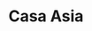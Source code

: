 ---
layout: place
title: "Casa Asia"
permalink: /new-york/whitestone/casa-asia.html
stateAbbr: NY
stateName: New York
cityName: Whitestone
seo:
  name: "Casa Asia"
  type: Restaurant
  links: http://www.casabistrony.com/
description: "Comfy destination for Thai, Chinese & Japanese classics, including curries & sushi. Casa Asia serves delicious sushi in Whitestone, New York. Try fresh Japanese dishes for a great dining experience. Available for takeout, delivery, lunch, and dinner."
place_id: ChIJA2UX6ZSKwokRz6umsPuEkA4
photos:
  - name: >-
      places/ChIJA2UX6ZSKwokRz6umsPuEkA4/photos/AeeoHcIFOIH06Bb0FEup_S9HqId4xq8LNQ-8MwvvQoJGCMiKKWR4AXp3nmBUMOcMoUKSOSTJGgexSm-PwcMB9yaNdqdCm4-7Q-1rKDc5G2z5tSLP84YJiJ5hcqtgZXf2WWqMJB-Ate2dfct977Ia9IkUMmz-xsvZFl-PGUfGOj2kwUfAZzBhRGnv9y3fCRvFoxoe1uxjXYmwN2EOX8iND7r9lIKBWi-3ySCoi9JxwNb02FVCcaGErEq4iZI8t8pO--79IEWJH1QqY1AvdIA7Zof_P-L7h5zlNw6rO7n0UxeNlSMio9r1wVEueg8KeNqQY3Bi2fWRRbpiNotZ0SZiHZQU47yk8fB98SIZFxO_RqfaPKS5RegeM2f5wuRm2G0oPnLto46ZhnWt2b-mX-7b5zZH75xH3Aw6cL61ejbraO1o-5vgUvrS
    widthPx: 4608
    heightPx: 3456
    authorAttributions:
      - displayName: Voorhees
        uri: https://maps.google.com/maps/contrib/106474504048082846272
        photoUri: >-
          https://lh3.googleusercontent.com/a-/ALV-UjWMzTnWPTSYqaIYA24OqGBrW0d-61TmLcVsvbnNiHMswqGhEsid-A=s100-p-k-no-mo
    flagContentUri: >-
      https://www.google.com/local/imagery/report/?cb_client=maps_api_places.places_api&image_key=!1e10!2sCIHM0ogKEICAgICk4ZGQ8AE&hl=en-US
    googleMapsUri: >-
      https://www.google.com/maps/place//data=!3m4!1e2!3m2!1sCIHM0ogKEICAgICk4ZGQ8AE!2e10!4m2!3m1!1s0x89c28a94e9176503:0xe9084fbb0a6abcf
  - name: >-
      places/ChIJA2UX6ZSKwokRz6umsPuEkA4/photos/AeeoHcJjrAaBcn_6qgpB7zk5hYas11cxjz1Qz_9AijRWCa4fl8hr0tRa9H9_HVVToyv_emMib8a7yHMsob4NYAtee5g74UtzljTqgFjxdhcoITaRVGDDpDMvApG9dzUJUSH7mX1efwVDaxPMtYxaGkWX91arz5GQ726U9V3_rJDTSb0B-gyiBppBmisxMnmAA_cPCJDVnaimZUVUrKAvC8w6dkhELfIvSiHP4HJIahDsQs14WRnFl_EofLwUu7wcNBoEJYFbaVs-iH3F8-BKWogLJ_Rcvpiy30NaFyNwkVoacvLrLiOs3HY9U4t3paOH6IEuZj622h51ry5L_qNGxA1bFaWgWu0UQxViM-8n66CfLU0ZyH5iZQHDkr7vA5citL-cQ-tXFgzCpagq1owur9ugwqCK8tib2OezecWgP71IYlRcGOif
    widthPx: 4160
    heightPx: 2336
    authorAttributions:
      - displayName: Mary Bradshaw Duncan
        uri: https://maps.google.com/maps/contrib/116811033408694533087
        photoUri: >-
          https://lh3.googleusercontent.com/a-/ALV-UjX8br9Oe01P-ilwbYEkpRUHLwLabZGD0FH3tivzsLkZIH1KiE3bqQ=s100-p-k-no-mo
    flagContentUri: >-
      https://www.google.com/local/imagery/report/?cb_client=maps_api_places.places_api&image_key=!1e10!2sCIHM0ogKEICAgICE8aDwwAE&hl=en-US
    googleMapsUri: >-
      https://www.google.com/maps/place//data=!3m4!1e2!3m2!1sCIHM0ogKEICAgICE8aDwwAE!2e10!4m2!3m1!1s0x89c28a94e9176503:0xe9084fbb0a6abcf
  - name: >-
      places/ChIJA2UX6ZSKwokRz6umsPuEkA4/photos/AeeoHcIlHFc8mk-sNs9mluok5J0vrrtPcFzPEW0dITL62Ana87lhyTNlYWH3RORdj_-oGim9_3Vd7b1xbOiW5h7mFnibmdP2T1uw6H1pcJ9XUi_KL5gvOE_mxrxHJRaRmi5Dtw008tOXFgL1b6idwZKEzzbKk74d-aqfB2Cd3QnuYeNl86SpDUYHNlDJ31t3j9jnJm1JH2yfekR2uxucUWdpxI86yzHApYn38ZfFz6WRwnHm3sQmnHQ315yJl-dRxGelc0vgD8RCSASwD_SFFoV2cKzdOVlmKcc_nT0Vk_xILZi--k1qYNdIZp_LAKDsHoKht6kdJCi04j9Rjfu1AsIKzBNIcBsDYJJcLtCRunuWr3bMn_OR8Gdy9dzEhNX5-4FIxB66gPyMBvFm5g28BaiWf79JBIdCwnNc89HQdf5yNp5uRg4
    widthPx: 3614
    heightPx: 4800
    authorAttributions:
      - displayName: Roderick Peña
        uri: https://maps.google.com/maps/contrib/108285619319276810704
        photoUri: >-
          https://lh3.googleusercontent.com/a-/ALV-UjXrwPi1hWFPxO0rSfdVgYcncKp0Qatfn0oB2u3y6hKOBZv1iAjH=s100-p-k-no-mo
    flagContentUri: >-
      https://www.google.com/local/imagery/report/?cb_client=maps_api_places.places_api&image_key=!1e10!2sCIHM0ogKEICAgICDu-mupwE&hl=en-US
    googleMapsUri: >-
      https://www.google.com/maps/place//data=!3m4!1e2!3m2!1sCIHM0ogKEICAgICDu-mupwE!2e10!4m2!3m1!1s0x89c28a94e9176503:0xe9084fbb0a6abcf
  - name: >-
      places/ChIJA2UX6ZSKwokRz6umsPuEkA4/photos/AeeoHcJGjkLFXiOiLSWXlmn0LdYm9wKLY3sxkoQ2rmZ4TfhTydddUEias7d9CHY18W7ct7wJYW1oVpJTKRYt9B7nA5rOrWJNjmf2tAFLoWqaNpzkXaCnS2dj_GIjwwr2ubtRT8N9PYhjfuM0gtcHqLlegTBlWkXTxl5pw2ujAeGqdfrEi0uzHkBfTWAYK2vmcHG8TxNRfBVEja8XuUiGtj6_3Sw5TE7Y3Yl-hYbD9RGeaLanJzZlPgYZvg06GbWxiKT3Sq8o_6z4qTjewowdeFaTLJbWWFlBzgFnsUO_EztsGRTj_x9tp1O-RbdU0U53itFBjh_ibbu8WyBEfjtFMo7gbwP1R0FUimvuhcsqEL_OUih7m7yYAzGo8GIT_kQhOiVyJfmR4LJW-2btpJr8HmJgI6v_jMHJ2eufPyZ45JFfNHR5ZA
    widthPx: 4032
    heightPx: 3024
    authorAttributions:
      - displayName: Pamela H Michos
        uri: https://maps.google.com/maps/contrib/100939267415688032149
        photoUri: >-
          https://lh3.googleusercontent.com/a/ACg8ocK7ZVG3zXh0fA-vk9qPExxv5PIGGCYTgnWV4PXTIV4oeSsVAw=s100-p-k-no-mo
    flagContentUri: >-
      https://www.google.com/local/imagery/report/?cb_client=maps_api_places.places_api&image_key=!1e10!2sCIHM0ogKEICAgICRuePUUw&hl=en-US
    googleMapsUri: >-
      https://www.google.com/maps/place//data=!3m4!1e2!3m2!1sCIHM0ogKEICAgICRuePUUw!2e10!4m2!3m1!1s0x89c28a94e9176503:0xe9084fbb0a6abcf
  - name: >-
      places/ChIJA2UX6ZSKwokRz6umsPuEkA4/photos/AeeoHcLCF8ObFJw6fXFQZOxvMBhMoG-XzAJ95DCU8OG7PuO6v1UZ6iG5h4-QRw9q8vtb6W4l4IHeg58etZz7E9XNLjcAe_7JbVpD6PyOH2FPJgv9DqChUSD1QxDxrbwvZHsSWVQXpWx6ohyd6h3Y9NzTmZ3LHAkwZipnbDow8joCou-PBj6dI5-N17Z0j8vzvo8n_f7gNpsiczof74caVXWyz_zYaqyaMrs6sSTVhHCrLtOSp3-IW58Mhh51tmbVzADePMHElSe7ig4qVIhWO_y4cYbn2EHvdPVgY-pQUbVGTOp_jmsBcIUHZez0Rfe3X5CUnzCcnqrzv-YakHxZZCXUEr1WJvYxPF8PSun_IznY6vXFtf8h-zIZI0DDNUJ390AE1m76bjGj9o6VjcSyE_0eS8GGlrRJQdTWWmZC4UQJEaoSdA
    widthPx: 4032
    heightPx: 3024
    authorAttributions:
      - displayName: Elsa C Lorenzo
        uri: https://maps.google.com/maps/contrib/108890227373678683965
        photoUri: >-
          https://lh3.googleusercontent.com/a/ACg8ocJJEPyNKrmJ6NrzfY291UGxtwAKdTKDCwcbegFseLTWCeD8VQ=s100-p-k-no-mo
    flagContentUri: >-
      https://www.google.com/local/imagery/report/?cb_client=maps_api_places.places_api&image_key=!1e10!2sCIHM0ogKEICAgICLyKWPLw&hl=en-US
    googleMapsUri: >-
      https://www.google.com/maps/place//data=!3m4!1e2!3m2!1sCIHM0ogKEICAgICLyKWPLw!2e10!4m2!3m1!1s0x89c28a94e9176503:0xe9084fbb0a6abcf
  - name: >-
      places/ChIJA2UX6ZSKwokRz6umsPuEkA4/photos/AeeoHcKXkYZmAnx4PWH86e6JWbQ3eEdVLoXHC59_SLpwKZ7-S4JUMFhfhjKzNm3QKHy2OCJzULoY8P21dFk1bh3Joc4gZsd8kB509NJLDFwBX8O6iCoAYDR2CGtr1BUEqYizQAdGMc3xpG3X86_MkRyyEYfo8xU2-hcA8Vj7t6_2dZBj6FMtewFCnDjFJsH178hq30kuamhtvUuQ3BGmDT9UQtJdC6iKJj8DGVnxXKzXUu0Rc82xpW5eDhR8nG0XgbxiT5vRjVUmuIF-AYyECNUIzIvIpIfCwb1RHHw0SfDb-NMf1uoulgHJ_nKq5vIsr5S-l1T_Vg89DUpQzPV0P_cXM5Cn18zFrhwlF17w83vti7P7s2wAGmFAvB7axs6zDPut5kwz3_jiuhKkwCaKyFqWIquRIGrSLD2PPURgvDzvnk8QcGIQ
    widthPx: 4032
    heightPx: 3024
    authorAttributions:
      - displayName: anthony lugo
        uri: https://maps.google.com/maps/contrib/110354063586343508491
        photoUri: >-
          https://lh3.googleusercontent.com/a-/ALV-UjUx_MaPGkETXlNivqwcvo7-nN2l_j56IPOSLDK1v4UeZXvwB32V=s100-p-k-no-mo
    flagContentUri: >-
      https://www.google.com/local/imagery/report/?cb_client=maps_api_places.places_api&image_key=!1e10!2sCIHM0ogKEICAgIDypZqZswE&hl=en-US
    googleMapsUri: >-
      https://www.google.com/maps/place//data=!3m4!1e2!3m2!1sCIHM0ogKEICAgIDypZqZswE!2e10!4m2!3m1!1s0x89c28a94e9176503:0xe9084fbb0a6abcf
  - name: >-
      places/ChIJA2UX6ZSKwokRz6umsPuEkA4/photos/AeeoHcLDizVqG8e6ktqKHXkepLmUXOWnnqIbcg_fmdXwWfW66LAjZtCeqMhb16uoP0BxbDRknTYq3HzJwYGT7jzndG87XRWkJeMvZtoy_MALz3fSG5-0x9bRPUSbnLtwnUuuWpHAaEnByY1qMtzr4fdj3qcOaZyxhj9uOCW9NzV3xp5IBcHzDuK3Yw_NckgQ6HWnD47hDQyof8AQmoVKSF-LqX1glHx-DTBaNQSUNZ_zYptifDsfVaVwTT0-DYR5amR2Mlc7jVR5CM6ZL4zH8ArH6BGEfTEuQHlJ4vTOts8pWmLUkHmhD8U1gSflNNLhww4yKuYEI36bqOi71oAWRnEoA6xrqO3AFdzDnIQIbGDBu8tjnb27xE6kzTLIAqiC00Ux7i1VNsRYqA_jsiY0CX6nzffx_srUmurnJyhhCXjNqT8Xjco
    widthPx: 4080
    heightPx: 3072
    authorAttributions:
      - displayName: Veronica Blanco
        uri: https://maps.google.com/maps/contrib/112460647736614403383
        photoUri: >-
          https://lh3.googleusercontent.com/a-/ALV-UjUX66p8GfJPcH4j-v9rtiibDJQPUQFL8eFsCEbGQ0OKqI85hSmEuQ=s100-p-k-no-mo
    flagContentUri: >-
      https://www.google.com/local/imagery/report/?cb_client=maps_api_places.places_api&image_key=!1e10!2sCIHM0ogKEICAgMCgrdmgpQE&hl=en-US
    googleMapsUri: >-
      https://www.google.com/maps/place//data=!3m4!1e2!3m2!1sCIHM0ogKEICAgMCgrdmgpQE!2e10!4m2!3m1!1s0x89c28a94e9176503:0xe9084fbb0a6abcf
  - name: >-
      places/ChIJA2UX6ZSKwokRz6umsPuEkA4/photos/AeeoHcLNk1ep6R063Eh-HSc9WH_0GIaSlWvQmAE4UZTw3s-DOj47o0nCIZW_CzKVQilQqoYEooSa4JcUm5V9oPegQD_H-MGUTeTEdZF6fyyA-vL6pZpAE_HqBiU5C0NxOzRXpNyjuSmA6wFuB67r9pWJbY5HfhNDh38OXOBD2UHWfuJD0mEgMRV_fQovydR8VALVvmkGTNNGH9dJKXRZkQ8RHZSoEX-xZnxVEb8upYRh-SSdOuKuiYZLsVXXydmNctL1A2kn03pRCsFdFWdqMmqXQV4O_wUV_4lG0vY7RhofyvXONi1_BW4fjA-elrdJsfoE086ZHtGSJJDS07Y0KlMP2HRInnGX60l8ZmpmayM9jBetykJvB15g5ik509wOsiMRC1lBuhJzvkcQh6UVZR_dxgZI8y6RxlUt6Ylr_RYKGHrDDQ
    widthPx: 4032
    heightPx: 1960
    authorAttributions:
      - displayName: Michael Bello
        uri: https://maps.google.com/maps/contrib/100384745757772382915
        photoUri: >-
          https://lh3.googleusercontent.com/a-/ALV-UjUlrwzMMhctqIGYvpzoqjoT35F7bOKwy1xoHuJ5rHlYZmfPPnp6=s100-p-k-no-mo
    flagContentUri: >-
      https://www.google.com/local/imagery/report/?cb_client=maps_api_places.places_api&image_key=!1e10!2sCIHM0ogKEICAgIDakpD7RQ&hl=en-US
    googleMapsUri: >-
      https://www.google.com/maps/place//data=!3m4!1e2!3m2!1sCIHM0ogKEICAgIDakpD7RQ!2e10!4m2!3m1!1s0x89c28a94e9176503:0xe9084fbb0a6abcf
  - name: >-
      places/ChIJA2UX6ZSKwokRz6umsPuEkA4/photos/AeeoHcLtyLrV2VDLloKyedvF_Kv7xOyMVqVv2sx2ViW_IjL_1gIYFY73ojFW21iC6S_AN5qbpTUEIASjFzH0xgN146yhKYW-kIqosKHZFwRevcH01QTC9Ug9UHCl0CQuZpWnCqYh9UTIUpHv23XNi3jovbtlxVUEaes_wzuePBuMRw7nc0t17cWCGbSjbKAFg_Goc3A_4inbzO2-gUft8-jB4e0Xrxk6joqWb95Oy-VdHkKPrrj_vNPBLhbu1oQVdRLrLk6yh_n0EOdyGoB_I3DIo_TuZPUtjdPsOENkY0XIePa2DmWhKDmHDxnkEJpv2qdiNpwcVbPNWKtV1Yj98ob0WtAS4YuG24gXYbdEnNjHGl4kYMolpJNvklfUd3sUZQaapFoAh1fLnocN3K4r3ByOFB3xbKI11sL-DE0Jt-DZ0wTJ1Ng
    widthPx: 3024
    heightPx: 4032
    authorAttributions:
      - displayName: Sophia M
        uri: https://maps.google.com/maps/contrib/107710676141697437412
        photoUri: >-
          https://lh3.googleusercontent.com/a-/ALV-UjU2MEyCwKCOMX5LB0KuVK_cJxyJZDgEkkIXzVZxxjGSJk7Zzq26=s100-p-k-no-mo
    flagContentUri: >-
      https://www.google.com/local/imagery/report/?cb_client=maps_api_places.places_api&image_key=!1e10!2sCIHM0ogKEICAgIDKyNDongE&hl=en-US
    googleMapsUri: >-
      https://www.google.com/maps/place//data=!3m4!1e2!3m2!1sCIHM0ogKEICAgIDKyNDongE!2e10!4m2!3m1!1s0x89c28a94e9176503:0xe9084fbb0a6abcf
  - name: >-
      places/ChIJA2UX6ZSKwokRz6umsPuEkA4/photos/AeeoHcLhZhoNjIlbFi8zx0kUiy7U2Dcv5oaFbRDmrRY2fSNz3edBpZidE8W9WoxgsX9Gw3Q1ZNG_-YerekytUsYUTY5ebZuWMF_iXKbtLDMaptYJGFRxH2O5VAzfd1jZaY2Qanwu0hYUG3xEn1GC8PhZq25HiBEdDmv3Zo_13ObUlikzJAB_imGdDIP07-pBkmd-5-2BMRMZpH59PvcLJiKfk-Y-tWsNkHApsKA13q7R6Cx3_Vm1yN7kLhrZkiGi8fIwPbjuU9L_Hf2zuCHQKNFx-N_jcUMU5T3wEf1gUaYG32SRtghFLCLg5pcCIhlK6UMcsXBIgB2apD9Mi2Ye6zgXIjtuY_h8XVSUvKYjbsCETU8M4Vt_T4soPTICn0evC8Swg5ormEEzhmKna_F0660CiSQ85j2WuOx2MHOKTcr4Pdaf5rqf
    widthPx: 4032
    heightPx: 1960
    authorAttributions:
      - displayName: William Petz
        uri: https://maps.google.com/maps/contrib/117132584241261859820
        photoUri: >-
          https://lh3.googleusercontent.com/a-/ALV-UjWrCh7OcxF05BO0JtdNkbc2-1k6wqMkechcNPzpWeUL9-uQXWLu=s100-p-k-no-mo
    flagContentUri: >-
      https://www.google.com/local/imagery/report/?cb_client=maps_api_places.places_api&image_key=!1e10!2sCIHM0ogKEICAgID4zNm5hgE&hl=en-US
    googleMapsUri: >-
      https://www.google.com/maps/place//data=!3m4!1e2!3m2!1sCIHM0ogKEICAgID4zNm5hgE!2e10!4m2!3m1!1s0x89c28a94e9176503:0xe9084fbb0a6abcf
address: 149-45 14th Ave, Whitestone, NY 11357, USA
street: 149-45 14th Ave
city: Whitestone
state: NY
zip: '11357'
country: USA
neighborhood: Whitestone
latitude: '40.788880'
longitude: '-73.814505'
accessibility_options:
  wheelchairAccessibleEntrance: true
  wheelchairAccessibleRestroom: true
  wheelchairAccessibleSeating: true
business_status: OPERATIONAL
name: Casa Asia
google_maps_links:
  directionsUri: >-
    https://www.google.com/maps/dir//''/data=!4m7!4m6!1m1!4e2!1m2!1m1!1s0x89c28a94e9176503:0xe9084fbb0a6abcf!3e0
  placeUri: https://maps.google.com/?cid=1049484929712696271
  writeAReviewUri: >-
    https://www.google.com/maps/place//data=!4m3!3m2!1s0x89c28a94e9176503:0xe9084fbb0a6abcf!12e1
  reviewsUri: >-
    https://www.google.com/maps/place//data=!4m4!3m3!1s0x89c28a94e9176503:0xe9084fbb0a6abcf!9m1!1b1
  photosUri: >-
    https://www.google.com/maps/place//data=!4m3!3m2!1s0x89c28a94e9176503:0xe9084fbb0a6abcf!10e5
primary_type: Asian Restaurant
opening_hours:
  regular: null
  current: null
secondary_opening_hours:
  regular:
    weekdayDescriptions: null
    type: null
  current:
    weekdayDescriptions: null
    type: null
phone: (718) 767-6868
price_level: PRICE_LEVEL_MODERATE
price_range: $20 &ndash; $30
rating: '4.3'
rating_count: 353
website: http://www.casabistrony.com/
reviews:
  - name: >-
      places/ChIJA2UX6ZSKwokRz6umsPuEkA4/reviews/ChdDSUhNMG9nS0VJQ0FnSUNMeUtXUGp3RRAB
    relativePublishTimeDescription: 10 months ago
    rating: 5
    text:
      text: >-
        It’s our first time in this restaurant. My husband was happy with his
        sesame chicken with rice.  So was I with my chicken pad Thai!  Service
        was friendly and prompt.  Booth seats are comfortable.
      languageCode: en
    originalText:
      text: >-
        It’s our first time in this restaurant. My husband was happy with his
        sesame chicken with rice.  So was I with my chicken pad Thai!  Service
        was friendly and prompt.  Booth seats are comfortable.
      languageCode: en
    authorAttribution:
      displayName: Elsa C Lorenzo
      uri: https://www.google.com/maps/contrib/108890227373678683965/reviews
      photoUri: >-
        https://lh3.googleusercontent.com/a/ACg8ocJJEPyNKrmJ6NrzfY291UGxtwAKdTKDCwcbegFseLTWCeD8VQ=s128-c0x00000000-cc-rp-mo-ba5
    publishTime: '2024-06-14T12:29:03.612253Z'
    flagContentUri: >-
      https://www.google.com/local/review/rap/report?postId=ChdDSUhNMG9nS0VJQ0FnSUNMeUtXUGp3RRAB&d=17924085&t=1
    googleMapsUri: >-
      https://www.google.com/maps/reviews/data=!4m6!14m5!1m4!2m3!1sChdDSUhNMG9nS0VJQ0FnSUNMeUtXUGp3RRAB!2m1!1s0x89c28a94e9176503:0xe9084fbb0a6abcf
  - name: >-
      places/ChIJA2UX6ZSKwokRz6umsPuEkA4/reviews/ChdDSUhNMG9nS0VJQ0FnSURldm9HT3pnRRAB
    relativePublishTimeDescription: 2 years ago
    rating: 5
    text:
      text: >-
        I’m giving this place a 5 star because I don’t live in NYC and compared
        to the Asian food I’ve had in my home state, this is on a different
        level. I first ordered in back in 2019 and had the Long Island dragon
        roll and Thai noodles of some kind. I promised that I will go back and
        recently fulfilled that promise and ordered the exact same thing. Taste
        super delicious and noticed that like everything else, price had gone up
        by $2 dollars from three years ago. But the food tasted as good and
        highly recommend it.  I was a bit disappointed when I showed up to pick
        up my food and decided that I want to sit and eat it instead of carrying
        out to a hotel but was told I couldn’t eat in since I ordered to go.
        This was different from what I’m used to in the south but I thought this
        maybe a NY thing. Regardless, great food!
      languageCode: en
    originalText:
      text: >-
        I’m giving this place a 5 star because I don’t live in NYC and compared
        to the Asian food I’ve had in my home state, this is on a different
        level. I first ordered in back in 2019 and had the Long Island dragon
        roll and Thai noodles of some kind. I promised that I will go back and
        recently fulfilled that promise and ordered the exact same thing. Taste
        super delicious and noticed that like everything else, price had gone up
        by $2 dollars from three years ago. But the food tasted as good and
        highly recommend it.  I was a bit disappointed when I showed up to pick
        up my food and decided that I want to sit and eat it instead of carrying
        out to a hotel but was told I couldn’t eat in since I ordered to go.
        This was different from what I’m used to in the south but I thought this
        maybe a NY thing. Regardless, great food!
      languageCode: en
    authorAttribution:
      displayName: Aviator
      uri: https://www.google.com/maps/contrib/104101639088132309254/reviews
      photoUri: >-
        https://lh3.googleusercontent.com/a/ACg8ocJzIXNvmqfa4DTqjlqvUuvGarLspJHCk512nPNlBUIaO0DKpA=s128-c0x00000000-cc-rp-mo
    publishTime: '2022-10-11T12:09:18.547601Z'
    flagContentUri: >-
      https://www.google.com/local/review/rap/report?postId=ChdDSUhNMG9nS0VJQ0FnSURldm9HT3pnRRAB&d=17924085&t=1
    googleMapsUri: >-
      https://www.google.com/maps/reviews/data=!4m6!14m5!1m4!2m3!1sChdDSUhNMG9nS0VJQ0FnSURldm9HT3pnRRAB!2m1!1s0x89c28a94e9176503:0xe9084fbb0a6abcf
  - name: >-
      places/ChIJA2UX6ZSKwokRz6umsPuEkA4/reviews/ChZDSUhNMG9nS0VJQ0FnSUNoOVlfZUl3EAE
    relativePublishTimeDescription: 2 years ago
    rating: 4
    text:
      text: >-
        I love coming here for takeout. The service is always fantastic and the
        restaurant is simple and clean.


        The sushi is always amazing. The last time I went, I strayed away from
        the sushi and got chicken Singapore noodles. They were super flavorful
        and filling. Portion size was great as well. They were a little on the
        dry side for me, but I would recommend this place all day long.
      languageCode: en
    originalText:
      text: >-
        I love coming here for takeout. The service is always fantastic and the
        restaurant is simple and clean.


        The sushi is always amazing. The last time I went, I strayed away from
        the sushi and got chicken Singapore noodles. They were super flavorful
        and filling. Portion size was great as well. They were a little on the
        dry side for me, but I would recommend this place all day long.
      languageCode: en
    authorAttribution:
      displayName: Tom S
      uri: https://www.google.com/maps/contrib/112374534346172213156/reviews
      photoUri: >-
        https://lh3.googleusercontent.com/a/ACg8ocKRTMjC3kvU8bXfoVRMfePByKgl1jY6o8zRrZzsaRnFJgwCOg=s128-c0x00000000-cc-rp-mo-ba5
    publishTime: '2023-02-18T23:47:02.644728Z'
    flagContentUri: >-
      https://www.google.com/local/review/rap/report?postId=ChZDSUhNMG9nS0VJQ0FnSUNoOVlfZUl3EAE&d=17924085&t=1
    googleMapsUri: >-
      https://www.google.com/maps/reviews/data=!4m6!14m5!1m4!2m3!1sChZDSUhNMG9nS0VJQ0FnSUNoOVlfZUl3EAE!2m1!1s0x89c28a94e9176503:0xe9084fbb0a6abcf
  - name: >-
      places/ChIJA2UX6ZSKwokRz6umsPuEkA4/reviews/ChdDSUhNMG9nS0VJQ0FnSURJOTdyNmpnRRAB
    relativePublishTimeDescription: 6 years ago
    rating: 5
    text:
      text: >-
        When it comes to Japanese food Sushi is probably the first thing that
        might come to mind. I have been eating here at this location for about 6
        years and never spoke my mind about it. I would say probably one of the
        best places to treat yourself for sushi. There quality is perfect. From
        its presentation, taste all the way how its made down to be the rite
        bite size. The expertise that is embedded in preparation is
        unbelievable. Furthermore to add to this place there Chinese cuisine is
        phenomenal. If you are in Queens, Whitestone and are in the mood for
        Japanese or Chinese food its a must place to eat at. All together till
        this day i never had a problem with any meal i ever had.
      languageCode: en
    originalText:
      text: >-
        When it comes to Japanese food Sushi is probably the first thing that
        might come to mind. I have been eating here at this location for about 6
        years and never spoke my mind about it. I would say probably one of the
        best places to treat yourself for sushi. There quality is perfect. From
        its presentation, taste all the way how its made down to be the rite
        bite size. The expertise that is embedded in preparation is
        unbelievable. Furthermore to add to this place there Chinese cuisine is
        phenomenal. If you are in Queens, Whitestone and are in the mood for
        Japanese or Chinese food its a must place to eat at. All together till
        this day i never had a problem with any meal i ever had.
      languageCode: en
    authorAttribution:
      displayName: Dee
      uri: https://www.google.com/maps/contrib/113434381278883904126/reviews
      photoUri: >-
        https://lh3.googleusercontent.com/a-/ALV-UjUjsMuHmPyDK8R_qtw35C47YIpSexhJB4zR2TWKN_8Fe4srLKuFaA=s128-c0x00000000-cc-rp-mo-ba4
    publishTime: '2019-01-26T20:03:02.905541033Z'
    flagContentUri: >-
      https://www.google.com/local/review/rap/report?postId=ChdDSUhNMG9nS0VJQ0FnSURJOTdyNmpnRRAB&d=17924085&t=1
    googleMapsUri: >-
      https://www.google.com/maps/reviews/data=!4m6!14m5!1m4!2m3!1sChdDSUhNMG9nS0VJQ0FnSURJOTdyNmpnRRAB!2m1!1s0x89c28a94e9176503:0xe9084fbb0a6abcf
  - name: >-
      places/ChIJA2UX6ZSKwokRz6umsPuEkA4/reviews/ChdDSUhNMG9nS0VJQ0FnSURobzYyTjJRRRAB
    relativePublishTimeDescription: 2 years ago
    rating: 5
    text:
      text: >-
        Always wonderful!  The staff is very friendly, the food is always top
        notch and even though they don't have a visible bar, they make really
        great drinks!  The Godzilla Roll is my all time favorite.
      languageCode: en
    originalText:
      text: >-
        Always wonderful!  The staff is very friendly, the food is always top
        notch and even though they don't have a visible bar, they make really
        great drinks!  The Godzilla Roll is my all time favorite.
      languageCode: en
    authorAttribution:
      displayName: Frances Molinari
      uri: https://www.google.com/maps/contrib/109758984631277784988/reviews
      photoUri: >-
        https://lh3.googleusercontent.com/a-/ALV-UjVTNh7NKWpcBdeznQ2GALQIbMt-F8pBZEeKA4kBAM-ykAUlvAj1nw=s128-c0x00000000-cc-rp-mo-ba4
    publishTime: '2023-03-16T15:26:15.416093Z'
    flagContentUri: >-
      https://www.google.com/local/review/rap/report?postId=ChdDSUhNMG9nS0VJQ0FnSURobzYyTjJRRRAB&d=17924085&t=1
    googleMapsUri: >-
      https://www.google.com/maps/reviews/data=!4m6!14m5!1m4!2m3!1sChdDSUhNMG9nS0VJQ0FnSURobzYyTjJRRRAB!2m1!1s0x89c28a94e9176503:0xe9084fbb0a6abcf
parking_options:
  paidStreetParking: true
  valetParking: false
payment_options:
  acceptsCreditCards: true
  acceptsDebitCards: true
  acceptsCashOnly: false
  acceptsNfc: true
allow_dogs: null
curbside_pickup: null
delivery: true
dine_in: true
good_for_children: true
good_for_groups: true
good_for_sports: false
live_music: false
menu_for_children: false
outdoor_seating: false
reservable: true
restroom: true
serves_beer: true
serves_breakfast: null
serves_brunch: null
serves_cocktails: true
serves_coffee: null
serves_dinner: true
serves_dessert: true
serves_lunch: true
serves_vegetarian_food: true
serves_wine: true
takeout: true
summary: >-
  Comfy destination for Thai, Chinese & Japanese classics, including curries &
  sushi.

---